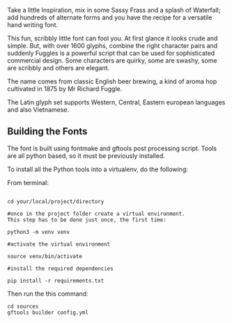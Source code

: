 Take a little Inspiration, mix in some Sassy Frass and a splash of Waterfall; add hundreds of alternate forms and you have the recipe for a versatile hand writing font.

This fun, scribbly little font can fool you. At first glance it looks crude and simple. But, with over 1600 glyphs, combine the right character pairs and suddenly Fuggles is a powerful script that can be used for sophisticated commercial design. Some characters are quirky, some are swashy, some are scribbly and others are elegant.

The name comes from classic English beer brewing, a kind of aroma hop cultivated in 1875 by Mr Richard Fuggle.

The Latin glyph set supports Western, Central, Eastern european languages and also Vietnamese.

## Building the Fonts

The font is built using fontmake and gftools post processing script. Tools are all python based, so it must be previously installed.

To install all the Python tools into a virtualenv, do the following:

From terminal:

```

cd your/local/project/directory

#once in the project folder create a virtual environment. 
This step has to be done just once, the first time:

python3 -m venv venv

#activate the virtual environment

source venv/bin/activate

#install the required dependencies

pip install -r requirements.txt

```

Then run the this command:

```
cd sources
gftools builder config.yml
```
